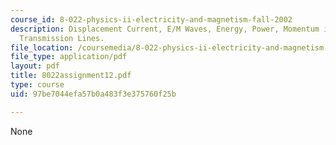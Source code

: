 ```yaml
---
course_id: 8-022-physics-ii-electricity-and-magnetism-fall-2002
description: Displacement Current, E/M Waves, Energy, Power, Momentum in E/M Waves,
  Transmission Lines.
file_location: /coursemedia/8-022-physics-ii-electricity-and-magnetism-fall-2002/97be7044efa57b0a483f3e375760f25b_8022assignment12.pdf
file_type: application/pdf
layout: pdf
title: 8022assignment12.pdf
type: course
uid: 97be7044efa57b0a483f3e375760f25b

---
```

None